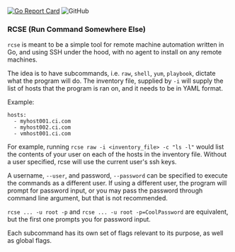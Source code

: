 [![Go Report Card](https://goreportcard.com/badge/github.com/nateph/rcse)](https://goreportcard.com/report/github.com/nateph/rcse ) ![GitHub](https://img.shields.io/github/license/nateph/rcse)
### RCSE (Run Command Somewhere Else)
`rcse` is meant to be a simple tool for remote machine automation written in Go, and using SSH under the hood, with no agent to install on any remote machines.

The idea is to have subcommands, i.e. `raw`, `shell`, `yum`, `playbook`, dictate what the program will do. The inventory file, supplied by `-i` will supply the list of hosts that the program is ran on, and it needs to be in YAML format. 

Example: 
```
hosts:
  - myhost001.ci.com
  - myhost002.ci.com
  - vmhost001.ci.com
```

For example, running `rcse raw -i <inventory_file> -c "ls -l"` would list the contents of your user on each of the hosts in the inventory file. Without a user specified, rcse will use the current user's ssh keys. 

A username, `--user`, and password, `--password` can be specified to execute the commands as a different user.
If using a different user, the program will prompt for password input, or you may pass the password through command line argument, but that is not recommended. 

`rcse ... -u root -p` and `rcse ... -u root -p=CoolPassword` are equivalent, but the first one prompts you for password input.

Each subcommand has its own set of flags relevant to its purpose, as well as global flags.